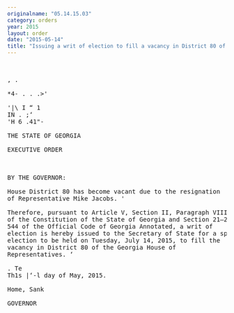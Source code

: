 ```yaml
---
originalname: "05.14.15.03"
category: orders
year: 2015
layout: order
date: "2015-05-14"
title: "Issuing a writ of election to fill a vacancy in District 80 of the Georgia House of Representatives"
---
```

<pre>
 

, .

*4- . . .>'

'|\ I “ 1
IN . ;‘
'H 6 .41"-

THE STATE OF GEORGIA

EXECUTIVE ORDER

 

BY THE GOVERNOR:

House District 80 has become vacant due to the resignation
of Representative Mike Jacobs. '

Therefore, pursuant to Article V, Section II, Paragraph VIII
of the Constitution of the State of Georgia and Section 21—2—
544 of the Official Code of Georgia Annotated, a writ of
election is hereby issued to the Secretary of State for a special
election to be held on Tuesday, July 14, 2015, to fill the
vacancy in District 80 of the Georgia House of
Representatives. ‘

. Te
Th1s |‘-l day of May, 2015.

Home, Sank

GOVERNOR

 

 

</pre>
